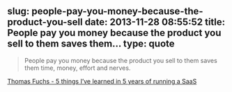 slug: people-pay-you-money-because-the-product-you-sell
date: 2013-11-28 08:55:52
title: People pay you money because the product you sell to them saves them...
type: quote
---

> People pay you money because the product you sell to them saves them time, money, effort and nerves.

[Thomas Fuchs - 5 things I’ve learned in 5 years of running a SaaS](http://mir.aculo.us/2013/11/27/5-things-ive-learned-in-5-years-of-running-a-saas/)
